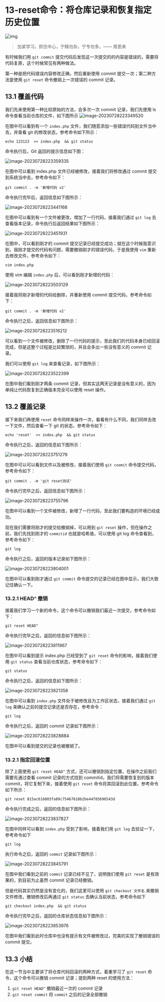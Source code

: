 # 13-reset命令：将仓库记录和恢复指定历史位置

![img](https://img1.mukewang.com/5dad115c00017dc706120344.jpg)

> 加紧学习，抓住中心，宁精勿杂，宁专勿多。—— 周恩来

有时候我们用 `git commit` 提交代码后发现这一次提交的的内容是错误的，需要将代码复原，这个时候常见有两种做法。

第一种是把代码错误内容修改正确，然后重新使用 commit 提交一次；第二种方法是使用 `git reset` 命令撤销上一次错误的 commit 记录。

## 13.1 覆盖代码

我们先来使用第一种比较原始的方法，会多次一次 commit 记录，我们先使用 ls 命令查看当前仓库的文件，如下图所示
![image-20230728223349520](./assets/image-20230728223349520.png)

在图中可以看到有一个 `index.php` 文件，我们随意添加一些错误代码到文件当中去，并查看 git 的修改状态，参考命令如下所示：

```
echo 123123  >> index.php  && git status
```

命令执行后，Git 返回的提示信息如下图：

![image-20230728223359335](./assets/image-20230728223359335.png)

在图中可以看到 index.php 文件已经被修改，接着我们将修改通过 commit 提交到系统当中去，参考命令如下：

```
git commit . -m '新增代码 v2'
```

命令执行完毕后，返回信息如下图所示：

![image-20230728223441168](./assets/image-20230728223441168.png)

在图中可以看到有一个文件被更改，增加了一行代码，接着我们通过 `git log` 去查看版本记录，命令执行后返回结果如下图所示：

![image-20230728223451931](./assets/image-20230728223451931.png)

在图中，可以看到刚才的 commit 提交记录已经提交成功；就在这个时候我意识到，我刚才提交的代码有问题，需要撤销刚才的错误代码，于是我使用 `vim` 重新去修改文件，参考命令如下：

```
vim index.php 
```

使用 vim 编辑 `index.php` 后，可以看到刚才新增的代码：

![image-20230728223503129](./assets/image-20230728223503129.png)

接着我将刚才新增的代码给删除，并重新使用 commit 提交代码，参考命令如下：

```
git commit . -m '新增代码 v2'
```

命令执行之后，返回信息如下图所示：

![image-20230728223516212](./assets/image-20230728223516212.png)

可以看到一个文件被修改，删除了一行代码的提示，至此我们的代码本身已经回滚完成，但是这整个过程是比较繁琐的，并且会多出一些没有意义的 commit 记录。

我们可以使用 `git log` 来查看记录，如下图所示：

![image-20230728223522399](./assets/image-20230728223522399.png)

在图中我们看到刚才两条 commit 记录，但其实这两天记录是没有意义的，因为单纯让代码恢复到正确版本完全可以使用 reset 操作。

## 13.2 覆盖记录

接下来我们再使用 `reset` 命令同样来操作一次，看看有什么不同，我们同样去改一下文件，然后查看一下 git 的状态，参考命令如下：

```
echo 'reset'  >> index.php  && git status
```

命令执行之后，返回的信息如下图所示：

![image-20230728223751279](./assets/image-20230728223751279.png)

在图中可以可以看到文件以及被修改，接着我们使用 `git coomit` 命令提交代码，参考命令如下：

```
git commit . -m 'git reset测试'
```

命令执行完毕之后，返回信息如下图所示：

![image-20230728223755796](./assets/image-20230728223755796.png)

在图中可以看到一个文件被修改，新增了一行代码，至此我们要构造的环境已经成功。

现在我们需要将刚才的提交给撤销掉，可以用到 `git reset` 操作，但在操作之前，我们先找到刚才的 `commitid` 也就是哈希值，可以使用 git log 命令查看到，参考命令如下：

```
git log
```

命令执行之后，返回的版本记录如下图所示：

![image-20230728223804001](./assets/image-20230728223804001.png)

在图中可以看到刚才通过 `git commit` 命令提交的记录已经在图中显示，我们大致记住确认一下。

### 13.2.1 HEAD^ 撤销

接着我们学习一个新的命令，这个命令可以撤销我们最近一次提交，参考命令如下：

```
git reset HEAD^
```

命令执行完毕之后，返回的信息如下图所示：

![image-20230728223811967](./assets/image-20230728223811967.png)

在图中可以看到提示 index.php 已经受到了 `git reset` 命令的影响，接着我们使用 `git status` 查看当前仓库状态，参考命令如下：

```
git status
```

命令执行之后，返回的信息如下图所示：

![image-20230728223821358](./assets/image-20230728223821358.png)

在图中可以看到 `index.php` 文件处于被修改且为工作区状态，接着我们通过 `git log` 来确认之前的提交记录还是否存在，参考命令：

```
git log
```

命令执行之后，返回的 commit 记录如下图所示：

![image-20230728223828884](./assets/image-20230728223828884.png)

在图中可以看到提交的记录也被撤销了。

### 13.2.1 指定回滚位置

除了上面使用 `git reset HEAD^` 方式，还可以撤销到指定位置，在操作之前我们需要先通过查看 commit 记录的方式找到 commitid，我们将需要恢复到的版本 commit，将它复制下来，接着使用 `git reset` 命令将其回滚到此位置，参考命令如下所示：

```
git reset 815ac616803fa89c75467618b2be44f85696543d
```

命令执行完成之后，返回的信息如下图所示：

![image-20230728223837827](./assets/image-20230728223837827.png)

在图中同样可以看到 `index.php` 受到了影响，接着我们用 `git log` 去验证一下，参考命令如下

```
git log
```

执行命令之后，返回的 `commit` 记录如下图所示：

![image-20230728223845791](./assets/image-20230728223845791.png)

在图中我们看到之前的 `commit` 记录已经不见了，说明我们使用 `git reset` 是有效果的，到目前为止虽然 commit 记录已经撤销。

但是代码其实仍然是没有变化的，我们这里可以使用 `git checkout 文件名` 来撤销文件修改，撤销修改后再通过 `git status` 去确认当前状态，参考命令如下

```
git checkout index.php  && git status
```

命令执行完毕之后，返回的仓库状态信息如下图所示：

![image-20230728223853976](./assets/image-20230728223853976.png)

在图中我们看到此时仓库中也没有提示有文件被修改过，完美的实现了撤销错误的 commit 提交。

## 13.3 小结

在这一节当中主要讲了将仓库代码回滚的两种方式，着重学习了 `git reset` 命令，这个命令可以撤销 commit 记录；提到两种 reset 的使用方法：

1. `git reset HEAD^` 撤销最近一次的 commit 记录
2. `git reset commit` 将 `commit` 之后的记录全部撤销